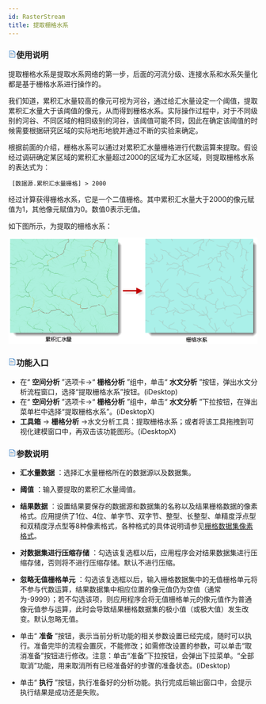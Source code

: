 ```yaml
---
id: RasterStream
title: 提取栅格水系
---
```

### ![](../img/read.gif)使用说明

提取栅格水系是提取水系网络的第一步，后面的河流分级、连接水系和水系矢量化都是基于栅格水系进行操作的。

我们知道，累积汇水量较高的像元可视为河谷，通过给汇水量设定一个阈值，提取累积汇水量大于该阈值的像元，从而得到栅格水系。实际操作过程中，对于不同级别的河谷、不同区域的相同级别的河谷，该阈值可能不同，因此在确定该阈值的时候需要根据研究区域的实际地形地貌并通过不断的实验来确定。

根据前面的介绍，栅格水系可以通过对累积汇水量栅格进行代数运算来提取。假设经过调研确定某区域的累积汇水量超过2000的区域为汇水区域，则提取栅格水系的表达式为：

     [数据源.累积汇水量栅格] > 2000

经过计算获得栅格水系，它是一个二值栅格。其中累积汇水量大于2000的像元赋值为1，其他像元赋值为0。数值0表示无值。

如下图所示，为提取的栅格水系：

![](img/RasterStream.png)  
  
### ![](../img/read.gif)功能入口

  * 在“ **空间分析** ”选项卡->“ **栅格分析** ”组中，单击“ **水文分析** ”按钮，弹出水文分析流程窗口，选择“提取栅格水系”按钮。(iDesktop)
  * 在“ **空间分析** ”选项卡->“ **栅格分析** ”组中，单击“ **水文分析** ”下拉按钮，在弹出菜单栏中选择“提取栅格水系”。(iDesktopX)
  * **工具箱** -> **栅格分析** ->水文分析工具：提取栅格水系；或者将该工具拖拽到可视化建模窗口中，再双击该功能图形。(iDesktopX) 

### ![](../img/read.gif)参数说明

  * **汇水量数据** ：选择汇水量栅格所在的数据源以及数据集。
  * **阈值** ：输入要提取的累积汇水量阈值。
  * **结果数据** ：设置结果要保存的数据源和数据集的名称以及结果栅格数据的像素格式。应用提供了1位、4位、单字节、双字节、整型、长整型、单精度浮点型和双精度浮点型等8种像素格式，各种格式的具体说明请参见[栅格数据集像素格式](../Analyst/VectorRasterConvert/PixelFormat.html)。
  * **对数据集进行压缩存储** ：勾选该复选框以后，应用程序会对结果数据集进行压缩存储，否则将不进行压缩存储。默认不进行压缩。
  * **忽略无值栅格单元** ：勾选该复选框以后，输入栅格数据集中的无值栅格单元将不参与代数运算，结果数据集中相应位置的像元值仍为空值（通常为-9999）；若不勾选该项，则应用程序会将无值栅格单元的像元值作为普通像元值参与运算，此时会导致结果栅格数据集的极小值（或极大值）发生改变。默认忽略无值。 
  * 单击“ **准备** ”按钮，表示当前分析功能的相关参数设置已经完成，随时可以执行。准备完毕的流程会置灰，不能修改；如需修改设置的参数，可以单击“取消准备”按钮进行修改。注意：单击“准备”下拉按钮，会弹出下拉菜单。“全部取消”功能，用来取消所有已经准备好的步骤的准备状态。(iDesktop) 

  * 单击“ **执行** ”按钮，执行准备好的分析功能。执行完成后输出窗口中，会提示执行结果是成功还是失败。